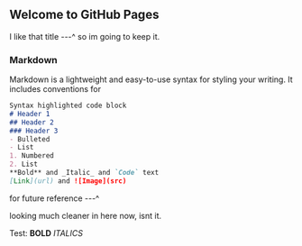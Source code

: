 ## Welcome to GitHub Pages

I like that title ---^ so im going to keep it.

### Markdown
Markdown is a lightweight and easy-to-use syntax for styling your writing. It includes conventions for
```markdown
Syntax highlighted code block
# Header 1
## Header 2
### Header 3
- Bulleted
- List
1. Numbered
2. List
**Bold** and _Italic_ and `Code` text
[Link](url) and ![Image](src)
```
for future reference ---^


looking much cleaner in here now, isnt it.

Test:
**BOLD**
_ITALICS_
